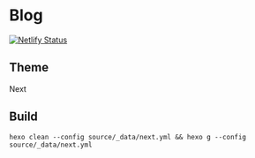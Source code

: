 # Blog

[![Netlify Status](https://api.netlify.com/api/v1/badges/a3ee7782-56b2-4b25-a7f9-b6c9f15332ce/deploy-status)](https://app.netlify.com/sites/never-blog/deploys)

## Theme

Next

## Build

`hexo clean --config source/_data/next.yml && hexo g --config source/_data/next.yml`